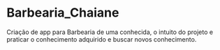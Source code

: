 # Barbearia_Chaiane
Criação de app para Barbearia de uma conhecida, o intuito do projeto e praticar o conhecimento adquirido e buscar novos conhecimento. 
